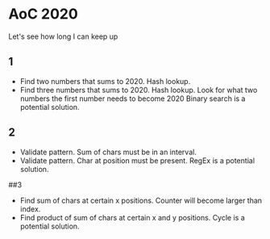 # AoC 2020
Let's see how long I can keep up

## 1
* Find two numbers that sums to 2020. Hash lookup.
* Find three numbers that sums to 2020. Hash lookup. Look for what two numbers the first number needs to become 2020
Binary search is a potential solution.

## 2
* Validate pattern. Sum of chars must be in an interval.
* Validate pattern. Char at position must be present.
RegEx is a potential solution.

##3
* Find sum of chars at certain x positions. Counter will become larger than index.
* Find product of sum of chars at certain x and y positions.
Cycle is a potential solution.
